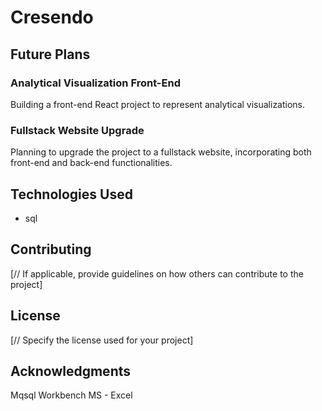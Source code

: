 # Cresendo

## Future Plans

### Analytical Visualization Front-End

Building a front-end React project to represent analytical visualizations.

### Fullstack Website Upgrade

Planning to upgrade the project to a fullstack website, incorporating both front-end and back-end functionalities.


## Technologies Used

- sql

## Contributing

[// If applicable, provide guidelines on how others can contribute to the project]

## License

[// Specify the license used for your project]

## Acknowledgments

Mqsql Workbench
MS - Excel
